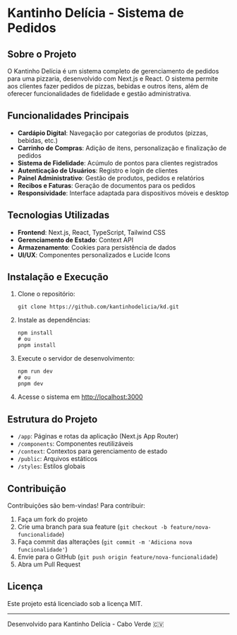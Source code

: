 # Kantinho Delícia - Sistema de Pedidos

## Sobre o Projeto

O Kantinho Delícia é um sistema completo de gerenciamento de pedidos para uma pizzaria, desenvolvido com Next.js e React. O sistema permite aos clientes fazer pedidos de pizzas, bebidas e outros itens, além de oferecer funcionalidades de fidelidade e gestão administrativa.

## Funcionalidades Principais

- **Cardápio Digital**: Navegação por categorias de produtos (pizzas, bebidas, etc.)
- **Carrinho de Compras**: Adição de itens, personalização e finalização de pedidos
- **Sistema de Fidelidade**: Acúmulo de pontos para clientes registrados
- **Autenticação de Usuários**: Registro e login de clientes
- **Painel Administrativo**: Gestão de produtos, pedidos e relatórios
- **Recibos e Faturas**: Geração de documentos para os pedidos
- **Responsividade**: Interface adaptada para dispositivos móveis e desktop

## Tecnologias Utilizadas

- **Frontend**: Next.js, React, TypeScript, Tailwind CSS
- **Gerenciamento de Estado**: Context API
- **Armazenamento**: Cookies para persistência de dados
- **UI/UX**: Componentes personalizados e Lucide Icons

## Instalação e Execução

1. Clone o repositório:
   ```
   git clone https://github.com/kantinhodelicia/kd.git
   ```

2. Instale as dependências:
   ```
   npm install
   # ou
   pnpm install
   ```

3. Execute o servidor de desenvolvimento:
   ```
   npm run dev
   # ou
   pnpm dev
   ```

4. Acesse o sistema em [http://localhost:3000](http://localhost:3000)

## Estrutura do Projeto

- `/app`: Páginas e rotas da aplicação (Next.js App Router)
- `/components`: Componentes reutilizáveis
- `/context`: Contextos para gerenciamento de estado
- `/public`: Arquivos estáticos
- `/styles`: Estilos globais

## Contribuição

Contribuições são bem-vindas! Para contribuir:

1. Faça um fork do projeto
2. Crie uma branch para sua feature (`git checkout -b feature/nova-funcionalidade`)
3. Faça commit das alterações (`git commit -m 'Adiciona nova funcionalidade'`)
4. Envie para o GitHub (`git push origin feature/nova-funcionalidade`)
5. Abra um Pull Request

## Licença

Este projeto está licenciado sob a licença MIT.

---

Desenvolvido para Kantinho Delícia - Cabo Verde 🇨🇻